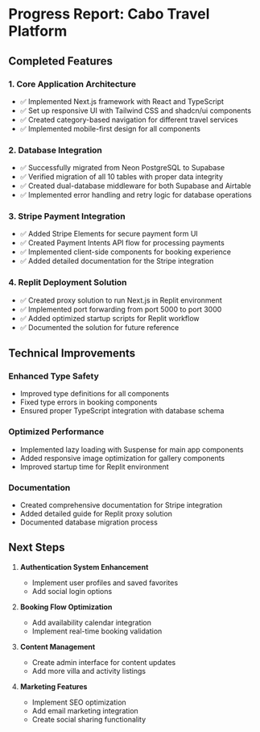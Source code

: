 # Progress Report: Cabo Travel Platform

## Completed Features

### 1. Core Application Architecture
- ✅ Implemented Next.js framework with React and TypeScript
- ✅ Set up responsive UI with Tailwind CSS and shadcn/ui components
- ✅ Created category-based navigation for different travel services
- ✅ Implemented mobile-first design for all components

### 2. Database Integration
- ✅ Successfully migrated from Neon PostgreSQL to Supabase
- ✅ Verified migration of all 10 tables with proper data integrity
- ✅ Created dual-database middleware for both Supabase and Airtable
- ✅ Implemented error handling and retry logic for database operations

### 3. Stripe Payment Integration
- ✅ Added Stripe Elements for secure payment form UI
- ✅ Created Payment Intents API flow for processing payments
- ✅ Implemented client-side components for booking experience
- ✅ Added detailed documentation for the Stripe integration

### 4. Replit Deployment Solution
- ✅ Created proxy solution to run Next.js in Replit environment
- ✅ Implemented port forwarding from port 5000 to port 3000
- ✅ Added optimized startup scripts for Replit workflow
- ✅ Documented the solution for future reference

## Technical Improvements

### Enhanced Type Safety
- Improved type definitions for all components
- Fixed type errors in booking components
- Ensured proper TypeScript integration with database schema

### Optimized Performance
- Implemented lazy loading with Suspense for main app components
- Added responsive image optimization for gallery components
- Improved startup time for Replit environment

### Documentation
- Created comprehensive documentation for Stripe integration
- Added detailed guide for Replit proxy solution
- Documented database migration process

## Next Steps

1. **Authentication System Enhancement**
   - Implement user profiles and saved favorites
   - Add social login options

2. **Booking Flow Optimization**
   - Add availability calendar integration
   - Implement real-time booking validation

3. **Content Management**
   - Create admin interface for content updates
   - Add more villa and activity listings

4. **Marketing Features**
   - Implement SEO optimization
   - Add email marketing integration
   - Create social sharing functionality
